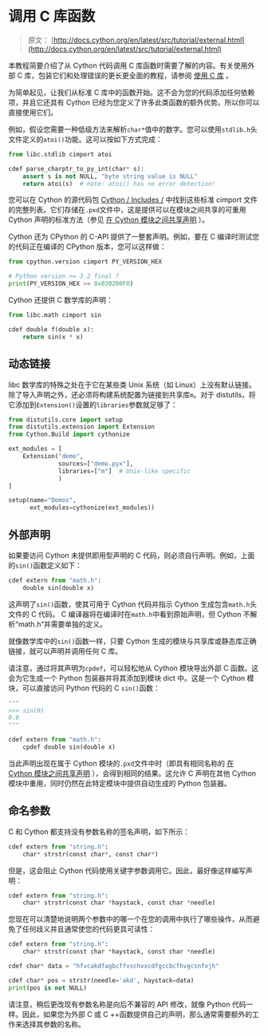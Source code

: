 # 调用 C 库函数

> 原文： [http://docs.cython.org/en/latest/src/tutorial/external.html](http://docs.cython.org/en/latest/src/tutorial/external.html)

本教程简要介绍了从 Cython 代码调用 C 库函数时需要了解的内容。有关使用外部 C 库，包装它们和处理错误的更长更全面的教程，请参阅 [使用 C 库](clibraries.html) 。

为简单起见，让我们从标准 C 库中的函数开始。这不会为您的代码添加任何依赖项，并且它还具有 Cython 已经为您定义了许多此类函数的额外优势。所以你可以直接使用它们。

例如，假设您需要一种低级方法来解析`char*`值中的数字。您可以使用`stdlib.h`头文件定义的`atoi()`功能。这可以按如下方式完成：

```py
from libc.stdlib cimport atoi

cdef parse_charptr_to_py_int(char* s):
    assert s is not NULL, "byte string value is NULL"
    return atoi(s)  # note: atoi() has no error detection!

```

您可以在 Cython 的源代码包 [Cython / Includes /](https://github.com/cython/cython/tree/master/Cython/Includes) 中找到这些标准 cimport 文件的完整列表。它们存储在`.pxd`文件中，这是提供可以在模块之间共享的可重用 Cython 声明的标准方法（参见 [在 Cython 模块之间共享声明](../userguide/sharing_declarations.html#sharing-declarations) ）。

Cython 还为 CPython 的 C-API 提供了一整套声明。例如，要在 C 编译时测试您的代码正在编译的 CPython 版本，您可以这样做：

```py
from cpython.version cimport PY_VERSION_HEX

# Python version >= 3.2 final ?
print(PY_VERSION_HEX >= 0x030200F0)

```

Cython 还提供 C 数学库的声明：

```py
from libc.math cimport sin

cdef double f(double x):
    return sin(x * x)

```

## 动态链接

libc 数学库的特殊之处在于它在某些类 Unix 系统（如 Linux）上没有默认链接。除了导入声明之外，还必须将构建系统配置为链接到共享库`m`。对于 distutils，将它添加到`Extension()`设置的`libraries`参数就足够了：

```py
from distutils.core import setup
from distutils.extension import Extension
from Cython.Build import cythonize

ext_modules = [
    Extension("demo",
              sources=["demo.pyx"],
              libraries=["m"]  # Unix-like specific
              )
]

setup(name="Demos",
      ext_modules=cythonize(ext_modules))

```

## 外部声明

如果要访问 Cython 未提供即用型声明的 C 代码，则必须自行声明。例如，上面的`sin()`函数定义如下：

```py
cdef extern from "math.h":
    double sin(double x)

```

这声明了`sin()`函数，使其可用于 Cython 代码并指示 Cython 生成包含`math.h`头文件的 C 代码。 C 编译器将在编译时在`math.h`中看到原始声明，但 Cython 不解析“math.h”并需要单独的定义。

就像数学库中的`sin()`函数一样，只要 Cython 生成的模块与共享库或静态库正确链接，就可以声明并调用任何 C 库。

请注意，通过将其声明为`cpdef`，可以轻松地从 Cython 模块导出外部 C 函数。这会为它生成一个 Python 包装器并将其添加到模块 dict 中。这是一个 Cython 模块，可以直接访问 Python 代码的 C `sin()`函数：

```py
"""
>>> sin(0)
0.0
"""

cdef extern from "math.h":
    cpdef double sin(double x)

```

当此声明出现在属于 Cython 模块的`.pxd`文件中时（即具有相同名称的 [在 Cython 模块之间共享声明](../userguide/sharing_declarations.html#sharing-declarations) ），会得到相同的结果。这允许 C 声明在其他 Cython 模块中重用，同时仍然在此特定模块中提供自动生成的 Python 包装器。

## 命名参数

C 和 Cython 都支持没有参数名称的签名声明，如下所示：

```py
cdef extern from "string.h":
    char* strstr(const char*, const char*)

```

但是，这会阻止 Cython 代码使用关键字参数调用它。因此，最好像这样编写声明：

```py
cdef extern from "string.h":
    char* strstr(const char *haystack, const char *needle)

```

您现在可以清楚地说明两个参数中的哪一个在您的调用中执行了哪些操作，从而避免了任何歧义并且通常使您的代码更具可读性：

```py
cdef extern from "string.h":
    char* strstr(const char *haystack, const char *needle)

cdef char* data = "hfvcakdfagbcffvschvxcdfgccbcfhvgcsnfxjh"

cdef char* pos = strstr(needle='akd', haystack=data)
print(pos is not NULL)

```

请注意，稍后更改现有参数名称是向后不兼容的 API 修改，就像 Python 代码一样。因此，如果您为外部 C 或 C ++函数提供自己的声明，那么通常需要额外的工作来选择其参数的名称。